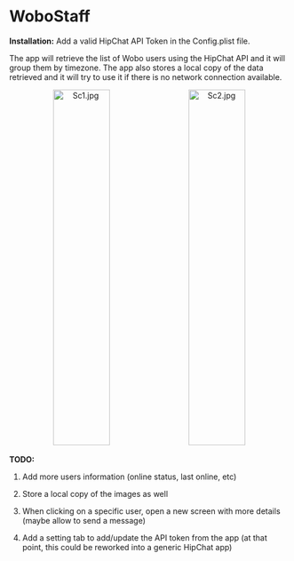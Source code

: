 # WoboStaff

**Installation:** Add a valid HipChat API Token in the Config.plist file.

The app will retrieve the list of Wobo users using the HipChat API and it will group them by timezone.
The app also stores a local copy of the data retrieved and it will try to use it if there is no network connection available.

<div align="center">
        <img width="45%" height="640px" src="/../screenshots/sc1.jpg" alt="Sc1.jpg"</img>
        <img height="0" width="10px">
        <img width="45%" height="640px" src="/../screenshots/sc2.jpg" alt="Sc2.jpg"</img>
</div>


**TODO:**

1) Add more users information (online status, last online, etc)

2) Store a local copy of the images as well

3) When clicking on a specific user, open a new screen with more details (maybe allow to send a message)

4) Add a setting tab to add/update the API token from the app (at that point, this could be reworked into a generic HipChat app)
